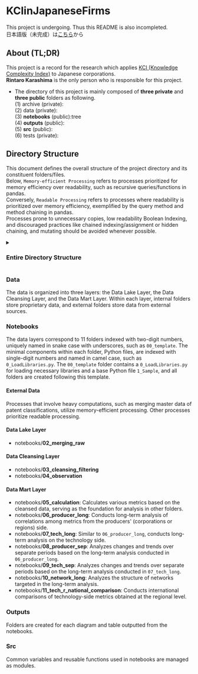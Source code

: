 <h1>KCIinJapaneseFirms</h1>

This project is undergoing. Thus this README is also incompleted.
<br/>
日本語版（未完成）は[こちら](https://github.com/RintaroKARASHIMA/KCIinJapaneseFirms/blob/master/README_ja.md)から

<h2>About (TL;DR)</h2>

This project is a record for the research which applies [KCI (Knowledge Complexity Index)](https://) to Japanese corporations.
<br/>
**Rintaro Karashima** is the only person who is responsible for this project.

- The directory of this project is mainly composed of **three private** and **three public** folders as following.
  <br/>
  (1) archive (private):
  <br/>
  (2) data (private):
  <br/>
  (3) **notebooks** (public):tree
  <br/>
  (4) **outputs** (public):
  <br/>
  (5) **src** (public):
  <br/>
  (6) tests (private):

## Directory Structure

This document defines the overall structure of the project directory and its constituent folders/files. <br/>
Below, `Memory-efficient Processing` refers to processes prioritized for memory efficiency over readability, such as recursive queries/functions in pandas. <br/>
Conversely, `Readable Processing` refers to processes where readability is prioritized over memory efficiency, exemplified by the query method and method chaining in pandas. <br/>
Processes prone to unnecessary copies, low readability Boolean Indexing, and discouraged practices like chained indexing/assignment or hidden chaining, and mutating should be avoided whenever possible.

<details><summary><h3>Entire Directory Structure</h3></summary>

<pre>
.
├───archive
├───data
│   ├───interim
│   │   ├───external
│   │   └───internal
│   │       ├───bulk
│   │       ├───filtered_after_agg
│   │       ├───filtered_before_agg
│   │       ├───filter_after_agg
│   │       ├───filter_before_agg
│   │       ├───fixed
│   │       ├───merged
│   │       └───stack
│   ├───raw
│   │   ├───external
│   │   │   ├───city
│   │   │   ├───eutci
│   │   │   ├───ipc
│   │   │   ├───ministry
│   │   │   ├───nistep
│   │   │   └───schmoch
│   │   └───internal
│   │       ├───bulk
│   │       │   ├───JPWAP
│   │       │   │   ├───upd_pmac_g_app_case
│   │       │   │   └───upd_sinseinin
│   │       │   ├───JPWIP
│   │       │   │   └───upd_dsptch_fin_ipc
│   │       │   └───JPWRP
│   │       │       ├───upd_mgt_info_p
│   │       │       └───upd_right_person_art_p
│   │       ├───bulk_html
│   │       │   ├───JPWAP_files
│   │       │   ├───JPWIP_files
│   │       │   └───JPWRP_files
│   │       ├───bulk_targz
│   │       │   ├───JPWAP
│   │       │   ├───JPWIP
│   │       │   └───JPWRP
│   │       └───stack
│   │           ├───JPAP
│   │           │   ├───upd_pmac_g_app_case
│   │           │   └───upd_sinseinin
│   │           ├───JPIP
│   │           │   └───upd_dsptch_fin_ipc
│   │           └───JPRP
│   │               ├───upd_mgt_info_p
│   │               └───upd_right_person_art_p
│   └───processed
│       ├───external
│       │   ├───abroad
│       │   ├───ipc
│       │   ├───letter
│       │   ├───ministry
│       │   ├───nistep
│       │   └───schmoch
│       └───internal
│           ├───corporations
│           ├───graph
│           ├───rta
│           └───tech
├───notebooks
│   ├───00_template
│   ├───01_external_preparation
│   ├───02_merging_raw
│   ├───03_cleansing_filtering
│   ├───04_observation
│   ├───05_calculation
│   ├───06_producer_long
│   ├───07_tech_long
│   ├───08_producer_sep
│   ├───09_tech_sep
│   ├───10_network_long
│   └───11_tech_r_national_comparison
├───outputs
│   ├───charts
│   │   ├───adjacency_matrix
│   │   ├───tech_long_ctci_vs_rtci
│   │   ├───tech_long_finer_vs_coarse
│   │   ├───tech_long_finer_vs_coarse_residual
│   │   ├───tech_long_tci_vs_avediversity
│   │   ├───tech_long_ubiquity_vs_avediversity
│   │   ├───tech_long_ubiquity_vs_tci
│   │   └───tech_sep_ranking
│   ├───networks
│   │   ├───product_space
│   │   └───projection
│   └───tables
├───src
│   ├───analysis
│   ├───cleansing_filtering
│   ├───process
│   └───visualize
└───tests
</pre>

</details>

### Data

The data is organized into three layers: the Data Lake Layer, the Data Cleansing Layer, and the Data Mart Layer. Within each layer, internal folders store proprietary data, and external folders store data from external sources.

### Notebooks

The data layers correspond to 11 folders indexed with two-digit numbers, uniquely named in snake case with underscores, such as `00_template`. The minimal components within each folder, Python files, are indexed with single-digit numbers and named in camel case, such as `0_LoadLibraries.py`. The `00_template` folder contains a `0_LoadLibraries.py` for loading necessary libraries and a base Python file `1_Sample`, and all folders are created following this template.

#### External Data

Processes that involve heavy computations, such as merging master data of patent classifications, utilize memory-efficient processing. Other processes prioritize readable processing.

#### Data Lake Layer

- notebooks/**02_merging_raw**

#### Data Cleansing Layer

- notebooks/**03_cleansing_filtering**
- notebooks/**04_observation**

#### Data Mart Layer

- notebooks/**05_calculation**: Calculates various metrics based on the cleansed data, serving as the foundation for analysis in other folders.
- notebooks/**06_producer_long**: Conducts long-term analysis of correlations among metrics from the producers' (corporations or regions) side.
- notebooks/**07_tech_long**: Similar to `06_producer_long`, conducts long-term analysis on the technology side.
- notebooks/**08_producer_sep**: Analyzes changes and trends over separate periods based on the long-term analysis conducted in `06_producer_long`.
- notebooks/**09_tech_sep**: Analyzes changes and trends over separate periods based on the long-term analysis conducted in `07_tech_long`.
- notebooks/**10_network_long**: Analyzes the structure of networks targeted in the long-term analysis.
- notebooks/**11_tech_r_national_comparison**: Conducts international comparisons of technology-side metrics obtained at the regional level.

### Outputs

Folders are created for each diagram and table outputted from the notebooks.

### Src

Common variables and reusable functions used in notebooks are managed as modules.

[^1]: Here is My reference
